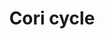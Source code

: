 ---
annotations:
- id: PW:0000033
  parent: classic metabolic pathway
  type: Pathway Ontology
  value: energy metabolic pathway
authors:
- Ersaxton
- AlexanderPico
- MaintBot
- Khanspers
- Mkutmon
- MartijnVanIersel
- Egonw
- Zari
- DeSl
- Eweitz
citedin:
- link: PMC9114474
  title: Low Cancer Incidence in Naked Mole-Rats May Be Related to Their Inability
    to Express the Warburg Effect (2022)
- link: PMC8751594
  title: DNA methylation of ARHGAP30 is negatively associated with ARHGAP30 expression
    in lung adenocarcinoma, which reduces tumor immunity and is detrimental to patient
    survival (2021)
- link: PMC9621138
  title: CD200 ectodomain shedding into the tumor microenvironment leads to NK cell
    dysfunction and apoptosis (2022)
description: 'The Cori cycle (also known as the Lactic acid cycle), named after its
  discoverers, Carl Ferdinand Cori and Gerty Cori, refers to the metabolic pathway
  in which lactate produced by anaerobic glycolysis in the muscles moves to the liver
  and is converted to glucose, which then returns to the muscles and is metabolized
  back to lactate.  Muscular activity requires ATP, which is provided by the breakdown
  of glycogen in the skeletal muscles. The breakdown of glycogen, a process known
  as glycogenolysis, releases glucose in the form of glucose-1-phosphate (G-1-P).
  The G-1-P is converted to G-6-P by the enzyme phosphoglucomutase. G-6-P is readily
  fed into glycolysis, (or can go into the pentose phosphate pathway if G-6-P concentration
  is high) a process that provides ATP to the muscle cells as an energy source. During
  muscular activity, the store of ATP needs to be constantly replenished. When the
  supply of oxygen is sufficient, this energy comes from feeding pyruvate, one product
  of glycolysis, into the Krebs cycle. When oxygen supply is insufficient, typically
  during intense muscular activity, energy must be released through anaerobic metabolism.
  Lactic acid fermentation converts pyruvate to lactate by lactate dehydrogenase.
  Most importantly, fermentation regenerates NAD+, maintaining the NAD+ concentration
  so that additional glycolysis reactions can occur. The fermentation step oxidizes
  the NADH produced by glycolysis back to NAD+, transferring two electrons from NADH
  to reduce pyruvate into lactate.  Instead of accumulating inside the muscle cells,
  lactate produced by anaerobic fermentation is taken up by the liver. This initiates
  the other half of the Cori cycle. In the liver, gluconeogenesis occurs. From an
  intuitive perspective, gluconeogenesis reverses both glycolysis and fermentation
  by converting lactate first into pyruvate, and finally back to glucose. The glucose
  is then supplied to the muscles through the bloodstream; it is ready to be fed into
  further glycolysis reactions. If muscle activity has stopped, the glucose is used
  to replenish the supplies of glycogen through glycogenesis. Overall, the glycolysis
  part of the cycle produces 2 ATP molecules at a cost of 6 ATP molecules consumed
  in the gluconeogenesis part. Each iteration of the cycle must be maintained by a
  net consumption of 4 ATP molecules. As a result, the cycle cannot be sustained indefinitely.
  The intensive consumption of ATP molecules indicates that the Cori cycle shifts
  the metabolic burden from the muscles to the liver. Source: [https://en.wikipedia.org/wiki/Cori_cycle
  Wikipedia]  Proteins on this pathway have targeted assays available via the [https://assays.cancer.gov/available_assays?wp_id=WP1946
  CPTAC Assay Portal]'
last-edited: 2021-10-07
ndex: 67b302d9-8b63-11eb-9e72-0ac135e8bacf
organisms:
- Homo sapiens
redirect_from:
- /index.php/Pathway:WP1946
- /instance/WP1946
- /instance/WP1946_rr122878
revision: r122878
schema-jsonld:
- '@context': https://schema.org/
  '@id': https://wikipathways.github.io/pathways/WP1946.html
  '@type': Dataset
  creator:
    '@type': Organization
    name: WikiPathways
  description: 'The Cori cycle (also known as the Lactic acid cycle), named after
    its discoverers, Carl Ferdinand Cori and Gerty Cori, refers to the metabolic pathway
    in which lactate produced by anaerobic glycolysis in the muscles moves to the
    liver and is converted to glucose, which then returns to the muscles and is metabolized
    back to lactate.  Muscular activity requires ATP, which is provided by the breakdown
    of glycogen in the skeletal muscles. The breakdown of glycogen, a process known
    as glycogenolysis, releases glucose in the form of glucose-1-phosphate (G-1-P).
    The G-1-P is converted to G-6-P by the enzyme phosphoglucomutase. G-6-P is readily
    fed into glycolysis, (or can go into the pentose phosphate pathway if G-6-P concentration
    is high) a process that provides ATP to the muscle cells as an energy source.
    During muscular activity, the store of ATP needs to be constantly replenished.
    When the supply of oxygen is sufficient, this energy comes from feeding pyruvate,
    one product of glycolysis, into the Krebs cycle. When oxygen supply is insufficient,
    typically during intense muscular activity, energy must be released through anaerobic
    metabolism. Lactic acid fermentation converts pyruvate to lactate by lactate dehydrogenase.
    Most importantly, fermentation regenerates NAD+, maintaining the NAD+ concentration
    so that additional glycolysis reactions can occur. The fermentation step oxidizes
    the NADH produced by glycolysis back to NAD+, transferring two electrons from
    NADH to reduce pyruvate into lactate.  Instead of accumulating inside the muscle
    cells, lactate produced by anaerobic fermentation is taken up by the liver. This
    initiates the other half of the Cori cycle. In the liver, gluconeogenesis occurs.
    From an intuitive perspective, gluconeogenesis reverses both glycolysis and fermentation
    by converting lactate first into pyruvate, and finally back to glucose. The glucose
    is then supplied to the muscles through the bloodstream; it is ready to be fed
    into further glycolysis reactions. If muscle activity has stopped, the glucose
    is used to replenish the supplies of glycogen through glycogenesis. Overall, the
    glycolysis part of the cycle produces 2 ATP molecules at a cost of 6 ATP molecules
    consumed in the gluconeogenesis part. Each iteration of the cycle must be maintained
    by a net consumption of 4 ATP molecules. As a result, the cycle cannot be sustained
    indefinitely. The intensive consumption of ATP molecules indicates that the Cori
    cycle shifts the metabolic burden from the muscles to the liver. Source: [https://en.wikipedia.org/wiki/Cori_cycle
    Wikipedia]  Proteins on this pathway have targeted assays available via the [https://assays.cancer.gov/available_assays?wp_id=WP1946
    CPTAC Assay Portal]'
  keywords:
  - 1,3-biphosphoglycerate
  - 2-phosphoglycerate(3-)
  - 3-Phosphoglycerate
  - '6-Phosphogluconolactone '
  - 6P Gluconate DH
  - 6P gluconate
  - ADP
  - ALDOA
  - ATP
  - Alanine
  - D-Fructose-6-phosphate
  - DHAP
  - Enolase
  - Epimerase
  - Fructose 1,6-bisphosphate
  - Fructose 6P
  - G3P
  - G6P
  - G6PD
  - GAPDH
  - GPI
  - GPT
  - Gluconolactonase
  - Glucose
  - Glycogen
  - H2O
  - Hexokinase
  - Insulin
  - Isomerase
  - LDHA
  - Lactate
  - NAD+
  - NADH
  - PFKP
  - PGAM1
  - PGK1
  - PGK2
  - Phosphoenol Pyruvate
  - Pyruvate
  - Pyruvate Kinase
  - Ribose
  - SLC2A1
  - SLC2A2
  - SLC2A4
  - Sedoheptulose
  - TALDO1
  - TPI1
  - Transketolase
  - Xylulose
  - erythroses
  - ribulose
  license: CC0
  name: Cori cycle
seo: CreativeWork
title: Cori cycle
wpid: WP1946
---
